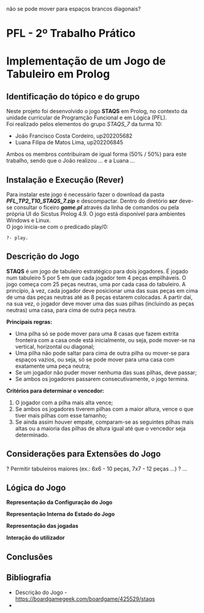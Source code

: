 não se pode mover para espaços brancos
diagonais?


# PFL - 2º Trabalho Prático
# Implementação de um Jogo de Tabuleiro em Prolog

## Identificação do tópico e do grupo

Neste projeto foi desenvolvido o jogo **STAQS** em Prolog, no contexto da unidade curricular de Programção Funcional e em Lógica (PFL).    
Foi realizado pelos elementos do grupo *STAQS_7* da turma 10: 
* João Francisco Costa Cordeiro, up202205682
* Luana Filipa de Matos Lima, up202206845

Ambos os membros contribuiram de igual forma (50% / 50%) para este trabalho, sendo que o João realizou ... e a Luana ...


## Instalação e Execução (Rever)
Para instalar este jogo é necessário fazer o download da pasta ***PFL_TP2_T10_STAQS_7.zip*** e descompactar. Dentro do diretório ***scr*** deve-se consultar o ficeiro ***game.pl*** através da linha de comandos ou pela própria UI do Sicstus Prolog 4.9. O jogo está disponível para ambientes Windows e Linux.    
O jogo inicia-se com o predicado play/0:
```
?- play.
```


## Descrição do Jogo
**STAQS** é um jogo de tabuleiro estratégico para dois jogadores. É jogado num tabuleiro 5 por 5 em que cada jogador tem 4 peças empilháveis. O jogo começa com 25 peças neutras, uma por cada casa do tabuleiro. A princípio, à vez, cada jogador deve posicionar uma das suas peças em cima de uma das peças neutras até as 8 peças estarem colocadas. A partir daí, na sua vez, o jogador deve mover uma das suas pilhas (incluindo as peças neutras) uma casa, para cima de outra peça neutra. 

**Principais regras:**
* Uma pilha só se pode mover para uma 8 casas que fazem extrita fronteira com a casa onde está inicialmente, ou seja, pode mover-se na vertical, horizontal ou diagonal;
* Uma pilha não pode saltar para cima de outra pilha ou mover-se para espaços vazios, ou seja, só se pode mover para uma casa com exatamente uma peça neutra;
* Se um jogador não puder mover nenhuma das suas pilhas, deve passar;
* Se ambos os jogadores passarem consecutivamente, o jogo termina.

**Critérios para determinar o vencedor:**
1. O jogador com a pilha mais alta vence;
2. Se ambos os jogadores tiverem pilhas com a maior altura, vence o que tiver mais pilhas com esse tamanho;
3. Se ainda assim houver empate, comparam-se as seguintes pilhas mais altas ou a maioria das pilhas de altura igual até que o vencedor seja determinado.


## Considerações para Extensões do Jogo
? Permitir tabuleiros maiores (ex.: 6x6 - 10 peças, 7x7 - 12 peças ...)
? ...


## Lógica do Jogo
**Representação da Configuração do Jogo**


**Representação Interna do Estado do Jogo**


**Representação das jogadas**


**Interação do utilizador**




## Conclusões


## Bibliografia

* Descrição do Jogo - https://boardgamegeek.com/boardgame/425529/staqs
* 